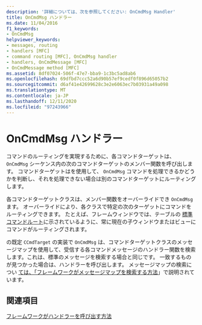 ```yaml
---
description: '詳細については、次を参照してください: OnCmdMsg Handler'
title: OnCmdMsg ハンドラー
ms.date: 11/04/2016
f1_keywords:
- OnCmdMsg
helpviewer_keywords:
- messages, routing
- handlers [MFC]
- command routing [MFC], OnCmdMsg handler
- handlers, OnCmdMessage [MFC]
- OnCmdMessage method [MFC]
ms.assetid: 8df07024-506f-47e7-bba9-1c3bc5ad8ab6
ms.openlocfilehash: 69dfbd7ccc52a6d90b57ef9cedf0f896d65057b2
ms.sourcegitcommit: d6af41e42699628c3e2e6063ec7b03931a49a098
ms.translationtype: MT
ms.contentlocale: ja-JP
ms.lasthandoff: 12/11/2020
ms.locfileid: "97243966"
---
```

# <a name="oncmdmsg-handler"></a>OnCmdMsg ハンドラー

コマンドのルーティングを実現するために、各コマンドターゲットは、 `OnCmdMsg` シーケンス内の次のコマンドターゲットのメンバー関数を呼び出します。 コマンドターゲットはを使用して、 `OnCmdMsg` コマンドを処理できるかどうかを判断し、それを処理できない場合は別のコマンドターゲットにルーティングします。

各コマンドターゲットクラスは、メンバー関数をオーバーライドでき `OnCmdMsg` ます。 オーバーライドにより、各クラスで特定の次のターゲットにコマンドをルーティングできます。 たとえば、フレームウィンドウでは、テーブルの [標準コマンドルート](command-routing.md)に示されているように、常に現在の子ウィンドウまたはビューにコマンドがルーティングされます。

の既定 `CCmdTarget` の実装で `OnCmdMsg` は、コマンドターゲットクラスのメッセージマップを使用して、受信する各コマンドメッセージのハンドラー関数を検索します。これは、標準のメッセージを検索する場合と同じです。 一致するものが見つかった場合は、ハンドラーを呼び出します。 メッセージマップの検索につい [ては、「フレームワークがメッセージマップを検索する方法](how-the-framework-searches-message-maps.md)」で説明されています。

## <a name="see-also"></a>関連項目

[フレームワークがハンドラーを呼び出す方法](how-the-framework-calls-a-handler.md)
